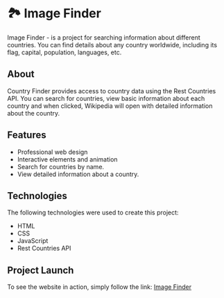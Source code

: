 # 🏞️ Image Finder

Image Finder - is a project for searching information about different countries. You can find details about any country worldwide, including its flag, capital, population, languages, etc.

## About

Country Finder provides access to country data using the Rest Countries API. You can search for countries, view basic information about each country and when clicked, Wikipedia will open with detailed information about the country.

## Features

- Professional web design
- Interactive elements and animation
- Search for countries by name.
- View detailed information about a country.

## Technologies

The following technologies were used to create this project:

- HTML
- CSS
- JavaScript
- Rest Countries API

## Project Launch 

To see the website in action, simply follow the link: [Image Finder](https://cutestsun.github.io/Image-finder/)

